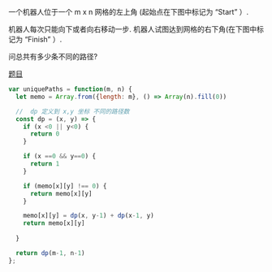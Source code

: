 一个机器人位于一个 m x n 网格的左上角 (起始点在下图中标记为 “Start” ）. 

机器人每次只能向下或者向右移动一步. 机器人试图达到网格的右下角(在下图中标记为 “Finish” ）. 

问总共有多少条不同的路径?

[题目](https://leetcode.cn/problems/unique-paths/description/)

```js
var uniquePaths = function(m, n) {
  let memo = Array.from({length: m}, () => Array(n).fill(0))

  //  dp 定义到 x,y 坐标 不同的路径数
  const dp = (x, y) => {
    if (x <0 || y<0) {
      return 0
    }

    if (x ==0 && y==0) {
      return 1
    }

    if (memo[x][y] !== 0) {
      return memo[x][y]
    }

    memo[x][y] = dp(x, y-1) + dp(x-1, y)
    return memo[x][y]
    
  }

  return dp(m-1, n-1)
};
```